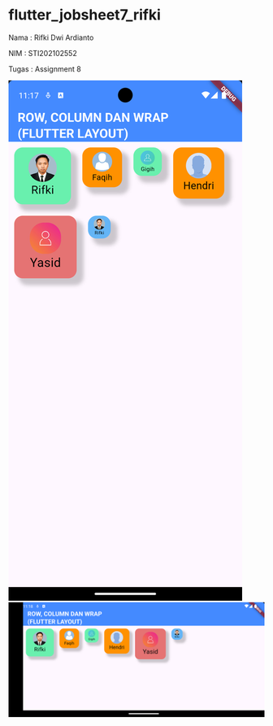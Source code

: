 # flutter_jobsheet7_rifki

Nama    : Rifki Dwi Ardianto

NIM     : STI202102552

Tugas   : Assignment 8



![image](screenshot/screenshot1.png)
![image](screenshot/screenshot2.png)
